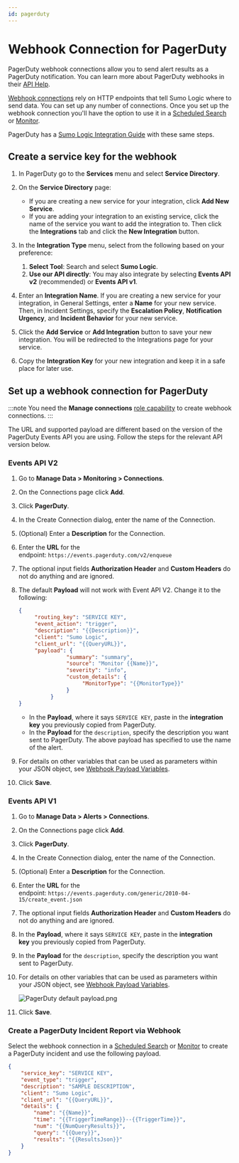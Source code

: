 ```yaml
---
id: pagerduty
---
```


# Webhook Connection for PagerDuty

PagerDuty webhook connections allow you to send alert results as a PagerDuty notification. You can learn more about PagerDuty webhooks in
their [API Help](https://v2.developer.pagerduty.com/docs/webhooks-v2-overview).

[Webhook connections](set-up-webhook-connections.md) rely on HTTP endpoints that tell Sumo Logic where to send data. You can set up any number of connections. Once you set up the webhook connection you'll have the option to use it in a [Scheduled Search](schedule-searches-webhook-connections.md) or [Monitor](/docs/alerts/monitors).

PagerDuty has a [Sumo Logic Integration Guide](https://www.pagerduty.com/docs/guides/sumo-logic-integration-guide/) with these same steps.

## Create a service key for the webhook

1. In PagerDuty go to the **Services** menu and select **Service Directory**.
1. On the **Service Directory** page: 

    * If you are creating a new service for your integration, click **Add New Service**.
    * If you are adding your integration to an existing service, click the name of the service you want to add the integration to. Then click the **Integrations** tab and click the **New Integration** button.

1. In the **Integration Type** menu, select from the following based on your preference: 

    1. **Select Tool**: Search and select **Sumo Logic**. 
    1. **Use our API directly**: You may also integrate by selecting ****Events API v2**** (recommended) or **Events API v1**.

1. Enter an **Integration Name**. If you are creating a new service for your integration, in General Settings, enter a **Name** for your new service. Then, in Incident Settings, specify the **Escalation Policy**, **Notification Urgency**, and **Incident Behavior** for your new service.
1. Click the **Add Service** or **Add Integration** button to save your new integration. You will be redirected to the Integrations page for your service.
1. Copy the **Integration Key** for your new integration and keep it in a safe place for later use.

## Set up a webhook connection for PagerDuty

:::note
You need the **Manage connections** [role capability](../../users-and-roles/roles/role-capabilities.md) to create webhook connections.
:::

The URL and supported payload are different based on the version of the PagerDuty Events API you are using. Follow the steps for the relevant API version below.

### Events API V2

1. Go to **Manage Data \> Monitoring \> Connections**.
1. On the Connections page click **Add**.
1. Click **PagerDuty**.
1. In the Create Connection dialog, enter the name of the Connection.
1. (Optional) Enter a **Description** for the Connection.
1. Enter the **URL** for the endpoint: `https://events.pagerduty.com/v2/enqueue`
1. The optional input fields **Authorization Header** and **Custom Headers** do not do anything and are ignored.
1. The default **Payload** will not work with Event API V2. Change it to the following:

     ```json
     {
          "routing_key": "SERVICE KEY",
          "event_action": "trigger",
          "description": "{{Description}}",
          "client": "Sumo Logic",
          "client_url": "{{QueryURL}}",
          "payload": {
                    "summary": "summary",
                    "source": "Monitor {{Name}}",
                    "severity": "info",
                    "custom_details": {
                         "MonitorType": "{{MonitorType}}"
                    }
               }
     }
     ```

    * In the **Payload**, where it says `SERVICE KEY`, paste in the **integration key** you previously copied from PagerDuty.
    * In the **Payload** for the `description`, specify the description you want sent to PagerDuty. The above payload has specified to use the name of the alert.

1. For details on other variables that can be used as parameters within your JSON object, see [Webhook Payload Variables](set-up-webhook-connections.md).
1. Click **Save**.

### Events API V1

1. Go to **Manage Data \> Alerts \> Connections**.
1. On the Connections page click **Add**.
1. Click **PagerDuty**.
1. In the Create Connection dialog, enter the name of the Connection.
1. (Optional) Enter a **Description** for the Connection.
1. Enter the **URL** for the endpoint: `https://events.pagerduty.com/generic/2010-04-15/create_event.json`
1. The optional input fields **Authorization Header** and **Custom Headers** do not do anything and are ignored.
1. In the **Payload**, where it says `SERVICE KEY`, paste in the **integration key** you previously copied from PagerDuty.
1. In the **Payload** for the `description`, specify the description you want sent to PagerDuty.
1. For details on other variables that can be used as parameters within your JSON object, see [Webhook Payload Variables](set-up-webhook-connections.md).

     ![PagerDuty default payload.png](/img/connection-and-integration/PagerDuty-default-payload.png)

1. Click **Save**.

### Create a PagerDuty Incident Report via Webhook

Select the webhook connection in a [Scheduled Search](schedule-searches-webhook-connections.md) or [Monitor](/docs/alerts/monitors) to create a PagerDuty incident and use the following payload.

```json
{
    "service_key": "SERVICE KEY",
    "event_type": "trigger",
    "description": "SAMPLE DESCRIPTION",
    "client": "Sumo Logic",
    "client_url": "{{QueryURL}}",
    "details": {
        "name": "{{Name}}",
        "time": "{{TriggerTimeRange}}--{{TriggerTime}}",
        "num": "{{NumQueryResults}}",
        "query": "{{Query}}",
        "results": "{{ResultsJson}}"
    }
}
```
